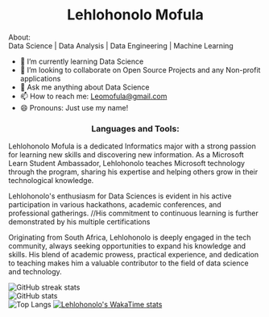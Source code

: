 <h1 align="center">Lehlohonolo Mofula</h1

<h2 align="center">About:</h2> </br>
Data Science |  Data Analysis |  Data Engineering  | Machine Learning  

- 🌱 I’m currently learning Data Science
- 👯 I’m looking to collaborate on Open Source Projects and any Non-profit applications
- 💬 Ask me anything about Data Science
- 📫 How to reach me: Leomofula@gmail.com 
- 😄 Pronouns: Just use my name!

<h3 align="center">Languages and Tools:</h3>
<P>Lehlohonolo Mofula is a dedicated Informatics major with a strong passion for learning new skills and discovering  new information. As a Microsoft Learn Student Ambassador, Lehlohonolo teaches Microsoft technology through the program, sharing his expertise and helping others grow in their technological knowledge.</P>

<p>Lehlohonolo's enthusiasm for Data Sciences is evident in his active participation in various hackathons, academic conferences, and professional gatherings. //<!-->His commitment to continuous learning is further demonstrated by his multiple certifications

Originating from South Africa, Lehlohonolo is deeply engaged in the tech community, always seeking opportunities to expand his knowledge and skills. His blend of academic prowess, practical experience, and dedication to teaching makes him a valuable contributor to the field of data science and technology.</P>
![GitHub streak stats](https://github-readme-streak-stats.herokuapp.com/?user=LehlohonoloMofula)  
![GitHub stats](https://github-readme-stats.vercel.app/api?username=LehlohonoloMofula&show_icons=true)   
![Top Langs](https://github-readme-stats.vercel.app/api/top-langs/?username=LehlohonoloMofula)
[![Lehlohonolo's WakaTime stats](https://github-readme-stats.vercel.app/api/wakatime?username=LehlohonoloMofula)](https://github.com/anuraghazra/github-readme-stats)


